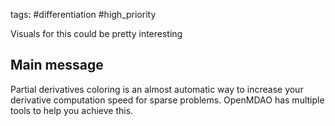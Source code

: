 tags: #differentiation #high_priority 

Visuals for this could be pretty interesting

## Main message
Partial derivatives coloring is an almost automatic way to increase your derivative computation speed for sparse problems. OpenMDAO has multiple tools to help you achieve this.